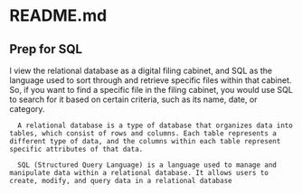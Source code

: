 # README.md

## Prep for SQL

I view the relational database as a digital filing cabinet, and SQL as the language used to sort through and retrieve specific files within that cabinet. So, if you want to find a specific file in the filing cabinet, you would use SQL to search for it based on certain criteria, such as its name, date, or category.

      A relational database is a type of database that organizes data into tables, which consist of rows and columns. Each table represents a different type of data, and the columns within each table represent specific attributes of that data.

      SQL (Structured Query Language) is a language used to manage and manipulate data within a relational database. It allows users to create, modify, and query data in a relational database

